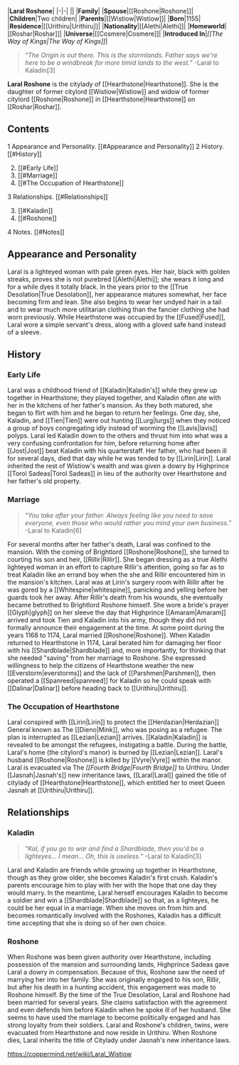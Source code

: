 |**Laral Roshone**|
|-|-|
||
|**Family**|
|**Spouse**|[[Roshone\|Roshone]]|
|**Children**|Two children|
|**Parents**|[[Wistiow\|Wistiow]]|
|**Born**|1155|
|**Residence**|[[Urithiru\|Urithiru]]|
|**Nationality**|[[Alethi\|Alethi]]|
|**Homeworld**|[[Roshar\|Roshar]]|
|**Universe**|[[Cosmere\|Cosmere]]|
|**Introduced In**|*[[The Way of Kings\|The Way of Kings]]*|

>“*The Origin is out there. This is the stormlands. Father says we're here to be a windbreak for more timid lands to the west.*”
\-Laral to Kaladin[3]


**Laral Roshone** is the citylady of [[Hearthstone\|Hearthstone]]. She is the daughter of former citylord [[Wistiow\|Wistiow]] and widow of former citylord [[Roshone\|Roshone]] in [[Hearthstone\|Hearthstone]] on [[Roshar\|Roshar]].

## Contents

1 Appearance and Personality. [[#Appearance and Personality]] 
2 History. [[#History]] 

2. [[#Early Life]] 
2. [[#Marriage]] 
2. [[#The Occupation of Hearthstone]] 


3 Relationships. [[#Relationships]] 

3. [[#Kaladin]] 
3. [[#Roshone]] 


4 Notes. [[#Notes]] 


## Appearance and Personality
Laral is a lighteyed woman with pale green eyes. Her hair, black with golden streaks, proves she is not purebred [[Alethi\|Alethi]]; she wears it long and for a while dyes it totally black.
In the years prior to the [[True Desolation\|True Desolation]], her appearance matures somewhat, her face becoming firm and lean. She also begins to wear her undyed hair in a tail and to wear much more utilitarian clothing than the fancier clothing she had worn previously.
While Hearthstone was occupied by the [[Fused\|Fused]], Laral wore a simple servant's dress, along with a gloved safe hand instead of a sleeve.

## History
 
### Early Life
Laral was a childhood friend of [[Kaladin\|Kaladin's]] while they grew up together in Hearthstone; they played together, and Kaladin often ate with her in the kitchens of her father's mansion. As they both matured, she began to flirt with him and he began to return her feelings. One day, she, Kaladin, and [[Tien\|Tien]] were out hunting [[Lurg\|lurgs]] when they noticed a group of boys congregating idly instead of worming the [[Lavis\|lavis]] polyps. Laral led Kaladin down to the others and thrust him into what was a very confusing confrontation for him, before returning home after [[Jost\|Jost]] beat Kaladin with his quarterstaff. Her father, who had been ill for several days, died that day while he was tended to by [[Lirin\|Lirin]]. Laral inherited the rest of Wistiow's wealth and was given a dowry by Highprince [[Torol Sadeas\|Torol Sadeas]] in lieu of the authority over Hearthstone and her father's old property.

### Marriage
>“*You take after your father. Always feeling like you need to save everyone, even those who would rather you mind your own business.*”
\-Laral to Kaladin[6]

For several months after her father's death, Laral was confined to the mansion. With the coming of Brightlord [[Roshone\|Roshone]], she turned to courting his son and heir, [[Rillir\|Rillir]]. She began dressing as a true Alethi lighteyed woman in an effort to capture Rillir's attention, going so far as to treat Kaladin like an errand boy when the she and Rillir encountered him in the mansion's kitchen.
Laral was at Lirin's surgery room with Rillir after he was gored by a [[Whitespine\|whitespine]], panicking and yelling before her guards took her away. After Rillir's death from his wounds, she eventually became betrothed to Brightlord Roshone himself. She wore a bride's prayer [[Glyph\|glyph]] on her sleeve the day that Highprince [[Amaram\|Amaram]] arrived and took Tien and Kaladin into his army, though they did not formally announce their engagement at the time.
At some point during the years 1168 to 1174, Laral married [[Roshone\|Roshone]].
When Kaladin returned to Hearthstone in 1174, Laral berated him for damaging her floor with his [[Shardblade\|Shardblade]] and, more importantly, for thinking that she needed "saving" from her marriage to Roshone. She expressed willingness to help the citizens of Hearthstone weather the new [[Everstorm\|everstorms]] and the lack of [[Parshmen\|Parshmen]], then operated a [[Spanreed\|spanreed]] for Kaladin so he could speak with [[Dalinar\|Dalinar]] before heading back to [[Urithiru\|Urithiru]].

### The Occupation of Hearthstone
Laral conspired with [[Lirin\|Lirin]] to protect the [[Herdazian\|Herdazian]] General known as The [[Dieno\|Mink]], who was posing as a refugee. The plan is interrupted as [[Lezian\|Lezian]] arrives. [[Kaladin\|Kaladin]] is revealed to be amongst the refugees, instigating a battle. During the battle, Laral's home (the citylord's manor) is burned by [[Lezian\|Lezian]]. Laral's husband [[Roshone\|Roshone]] is killed by [[Vyre\|Vyre]] within the manor.
Laral is evacuated via The *[[Fourth Bridge\|Fourth Bridge]]* to Urithiru. Under [[Jasnah\|Jasnah's]] new inheritance laws, [[Laral\|Laral]] gained the title of citylady of [[Hearthstone\|Hearthstone]], which entitled her to meet Queen Jasnah at [[Urithiru\|Urithiru]].

## Relationships
### Kaladin
>“*Kal, if you go to war and find a Shardblade, then you'd be a lighteyes... I mean... Oh, this is useless.*”
\-Laral to Kaladin[3]


Laral and Kaladin are friends while growing up together in Hearthstone, though as they grow older, she becomes Kaladin's first crush. Kaladin's parents encourage him to play with her with the hope that one day they would marry. In the meantime, Laral herself encourages Kaladin to become a soldier and win a [[Shardblade\|Shardblade]] so that, as a lighteyes, he could be her equal in a marriage. When she moves on from him and becomes romantically involved with the Roshones, Kaladin has a difficult time accepting that she is doing so of her own choice.

### Roshone
 
When Roshone was been given authority over Hearthstone, including possession of the mansion and surrounding lands, Highprince Sadeas gave Laral a dowry in compensation. Because of this, Roshone saw the need of marrying her into her family. She was originally engaged to his son, Rillir, but after his death in a hunting accident, this engagement was made to Roshone himself.
By the time of the True Desolation, Laral and Roshone had been married for several years. She claims satisfaction with the agreement and even defends him before Kaladin when he spoke ill of her husband. She seems to have used the marriage to become politically engaged and has strong loyalty from their soldiers.
Laral and Roshone's children, twins, were evacuated from Hearthstone and now reside in Urithiru. When Roshone dies, Laral inherits the title of Citylady under Jasnah's new inheritance laws.



https://coppermind.net/wiki/Laral_Wistiow